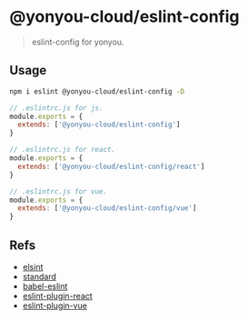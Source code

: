 # @yonyou-cloud/eslint-config

> eslint-config for yonyou.

## Usage

```bash
npm i eslint @yonyou-cloud/eslint-config -D
```

```js
// .eslintrc.js for js.
module.exports = {
  extends: ['@yonyou-cloud/eslint-config']
}

// .eslintrc.js for react.
module.exports = {
  extends: ['@yonyou-cloud/eslint-config/react']
}

// .eslintrc.js for vue.
module.exports = {
  extends: ['@yonyou-cloud/eslint-config/vue']
}
```

## Refs

+ [elsint](http:eslint.org)
+ [standard](https://standardjs.com)
+ [babel-eslint](https://github.com/babel/babel-eslint)
+ [eslint-plugin-react](https://github.com/yannickcr/eslint-plugin-react)
+ [eslint-plugin-vue](https://github.com/vuejs/eslint-plugin-vue)